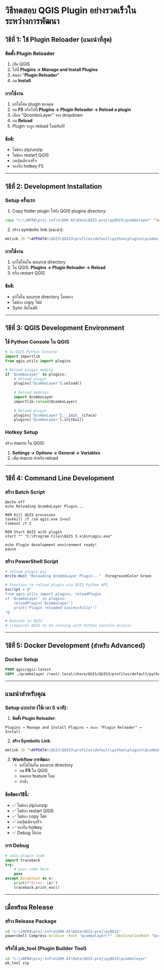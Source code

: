 # วิธีทดสอบ QGIS Plugin อย่างรวดเร็วในระหว่างการพัฒนา

## วิธีที่ 1: ใช้ Plugin Reloader (แนะนำที่สุด)

### ติดตั้ง Plugin Reloader
1. เปิด QGIS
2. ไปที่ **Plugins → Manage and Install Plugins**
3. ค้นหา "**Plugin Reloader**"
4. กด **Install**

### การใช้งาน
1. แก้ไขโค้ด plugin ของคุณ
2. กด **F5** หรือไปที่ **Plugins → Plugin Reloader → Reload a plugin**
3. เลือก "QcomboLayer" จาก dropdown
4. กด **Reload**
5. Plugin จะถูก reload ใหม่ทันที!

### ข้อดี:
- ไม่ต้อง zip/unzip
- ไม่ต้อง restart QGIS
- กดปุ่มเดียวเสร็จ
- รองรับ hotkey F5

---

## วิธีที่ 2: Development Installation

### Setup ครั้งแรก
1. Copy folder plugin ไปยัง QGIS plugins directory:
```cmd
copy "c:\iNFRA\proj-infra\DOH AI\Data\QGIS-proj\pyQGIS\qcombolayer" "%APPDATA%\QGIS\QGIS3\profiles\default\python\plugins\qcombolayer"
```

2. สร้าง symbolic link (แนะนำ):
```cmd
mklink /D "%APPDATA%\QGIS\QGIS3\profiles\default\python\plugins\qcombolayer" "c:\iNFRA\proj-infra\DOH AI\Data\QGIS-proj\pyQGIS\qcombolayer"
```

### การใช้งาน
1. แก้ไขโค้ดใน source directory
2. ใน QGIS: **Plugins → Plugin Reloader → Reload**
3. หรือ restart QGIS

### ข้อดี:
- แก้ไขใน source directory โดยตรง
- ไม่ต้อง copy ไฟล์
- Sync อัตโนมัติ

---

## วิธีที่ 3: QGIS Development Environment

### ใช้ Python Console ใน QGIS
```python
# ใน QGIS Python Console
import importlib
from qgis.utils import plugins

# Reload plugin module
if 'QcomboLayer' in plugins:
    # Unload plugin
    plugins['QcomboLayer'].unload()
    
    # Reload modules
    import QcomboLayer
    importlib.reload(QcomboLayer)
    
    # Reload plugin
    plugins['QcomboLayer'].__init__(iface)
    plugins['QcomboLayer'].initGui()
```

### Hotkey Setup
สร้าง macro ใน QGIS:
1. **Settings → Options → General → Variables**
2. เพิ่ม macro สำหรับ reload

---

## วิธีที่ 4: Command Line Development

### สร้าง Batch Script
```batch
@echo off
echo Reloading QcomboLayer Plugin...

REM Kill QGIS processes
taskkill /f /im qgis.exe 2>nul
timeout /t 2

REM Start QGIS with plugin
start "" "C:\Program Files\QGIS 3.x\bin\qgis.exe"

echo Plugin development environment ready!
pause
```

### สร้าง PowerShell Script
```powershell
# reload_plugin.ps1
Write-Host "Reloading QcomboLayer Plugin..." -ForegroundColor Green

# Function to reload plugin via QGIS Python API
$script = @"
from qgis.utils import plugins, reloadPlugin
if 'QcomboLayer' in plugins:
    reloadPlugin('QcomboLayer')
    print('Plugin reloaded successfully!')
"@

# Execute in QGIS
# (requires QGIS to be running with Python console access)
```

---

## วิธีที่ 5: Docker Development (สำหรับ Advanced)

### Docker Setup
```dockerfile
FROM qgis/qgis:latest
COPY ./qcombolayer /root/.local/share/QGIS/QGIS3/profiles/default/python/plugins/qcombolayer
```

---

## แนะนำสำหรับคุณ

### Setup แบบง่าย (ใช้เวลา 5 นาที):

1. **ติดตั้ง Plugin Reloader**:
```
Plugins → Manage and Install Plugins → ค้นหา "Plugin Reloader" → Install
```

2. **สร้าง Symbolic Link**:
```cmd
mklink /D "%APPDATA%\QGIS\QGIS3\profiles\default\python\plugins\QcomboLayer" "c:\iNFRA\proj-infra\DOH AI\Data\QGIS-proj\pyQGIS\qcombolayer"
```

3. **Workflow การพัฒนา**:
   - แก้ไขโค้ดใน source directory
   - กด **F5** ใน QGIS
   - ทดสอบ feature ใหม่
   - ทำซ้ำ

### ข้อดีของวิธีนี้:
- ✅ ไม่ต้อง zip/unzip
- ✅ ไม่ต้อง restart QGIS
- ✅ ไม่ต้อง copy ไฟล์
- ✅ กดปุ่มเดียวเสร็จ
- ✅ รองรับ hotkey
- ✅ Debug ได้ง่าย

### การ Debug
```python
# เพิ่มใน plugin code
import traceback
try:
    # your code here
    pass
except Exception as e:
    print(f"Error: {e}")
    traceback.print_exc()
```

---

## เมื่อพร้อม Release

### สร้าง Release Package
```cmd
cd "c:\iNFRA\proj-infra\DOH AI\Data\QGIS-proj\pyQGIS"
powershell Compress-Archive -Path "qcombolayer\*" -DestinationPath "QcomboLayer_v1.0.zip"
```

### หรือใช้ pb_tool (Plugin Builder Tool)
```cmd
cd "c:\iNFRA\proj-infra\DOH AI\Data\QGIS-proj\pyQGIS\qcombolayer"
pb_tool zip
```
